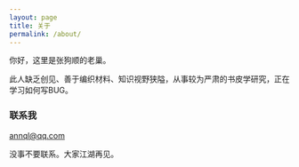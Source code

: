 ```yaml
---
layout: page
title: 关于
permalink: /about/
---
```


你好，这里是张狗顺的老巢。

此人缺乏创见、善于编织材料、知识视野狭隘，从事较为严肃的书皮学研究，正在学习如何写BUG。


### 联系我

[annql@qq.com](https://thispersondoesnotexist.com/)

没事不要联系。大家江湖再见。

